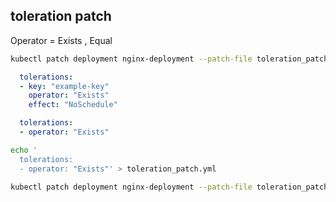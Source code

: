 ## toleration patch

Operator = Exists , Equal

```bash
kubectl patch deployment nginx-deployment --patch-file toleration_patch.yml
```

```yaml
  tolerations:
  - key: "example-key"
    operator: "Exists"
    effect: "NoSchedule"
```

```yaml
  tolerations:
  - operator: "Exists"
```

```bash
echo '
  tolerations:
  - operator: "Exists"' > toleration_patch.yml

kubectl patch deployment nginx-deployment --patch-file toleration_patch.yml
```